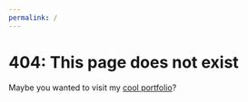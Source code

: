 ```yaml
---
permalink: /
---
```

# 404: This page does not exist

Maybe you wanted to visit my [cool portfolio](/index.md)?

